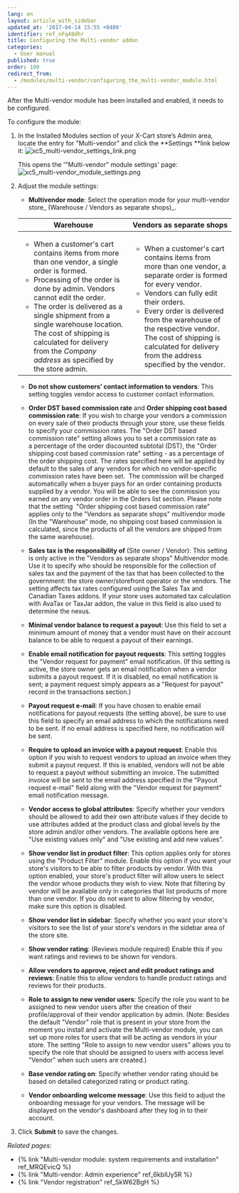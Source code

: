```yaml
---
lang: en
layout: article_with_sidebar
updated_at: '2017-04-14 15:55 +0400'
identifier: ref_nFq48dhr
title: Configuring the Multi-vendor addon
categories:
  - User manual
published: true
order: 100
redirect_from:
  - /modules/multi-vendor/configuring_the_multi-vendor_module.html
---
```

After the Multi-vendor module has been installed and enabled, it needs to be configured.

To configure the module:

1.  In the Installed Modules section of your X-Cart store’s Admin area, locate the entry for "Multi-vendor" and click the **Settings **link below it:
    ![xc5_multi-vendor_settings_link.png]({{site.baseurl}}/attachments/ref_nFq48dhr/xc5_multi-vendor_settings_link.png)

    This opens the '"Multi-vendor" module settings' page:
    ![xc5_multi-vendor_module_settings.png]({{site.baseurl}}/attachments/ref_nFq48dhr/xc5_multi-vendor_module_settings.png)

2.  Adjust the module settings:

    *   **Multivendor mode**: Select the operation mode for your multi-vendor store_ (Warehouse / Vendors as separate shops)_. 

    <table class="ui compact celled small padded table">
      <thead>
        <tr class="sortableHeader">
          <th class="confluenceTh sortableHeader" data-column="0">
            <div class="tablesorter-header-inner">Warehouse</div>
          </th>
          <th class="confluenceTh sortableHeader" data-column="1">
            <div class="tablesorter-header-inner">Vendors as separate shops</div>
          </th>
        </tr>
      </thead>
      <tbody>
        <tr>
          <td class="confluenceTd">
            <ul>
              <li>When a customer's cart contains items from more than one vendor, a single order is formed.</li>
              <li>Processing of the order is done by admin. Vendors cannot edit the order.</li>
              <li>The order is delivered as a single shipment from a single warehouse location. The cost of shipping is calculated for delivery from the <em>Company address</em> as specified by the store admin.</li>
            </ul>
          </td>
          <td class="confluenceTd" >
            <ul>
              <li>When a customer's cart contains items from more than one vendor, a separate order is formed for every vendor.</li>
              <li>Vendors can fully edit their orders.</li>
              <li>Every order is delivered from the warehouse of the respective vendor. The cost of shipping is calculated for delivery from the address specified by the vendor.</li>
            </ul>
          </td>
        </tr>
      </tbody>
    </table>

    *   **Do not show customers’ contact information to vendors**: This setting toggles vendor access to customer contact information.
    
    *   **Order DST based commission rate** and **Order shipping cost based commission rate**: If you wish to charge your vendors a commission on every sale of their products through your store, use these fields to specify your commission rates. The "Order DST based commission rate" setting allows you to set a commission rate as a percentage of the order discounted subtotal (DST), the "Order shipping cost based commission rate" setting - as a percentage of the order shipping cost. The rates specified here will be applied by default to the sales of any vendors for which no vendor-specific commission rates have been set. 
        The commission will be charged automatically when a buyer pays for an order containing products supplied by a vendor. You will be able to see the commission you earned on any vendor order in the Orders list section.
        Please note that the setting  "Order shipping cost based commission rate" applies only to the "Vendors as separate shops" multivendor mode (In the "Warehouse" mode, no shipping cost based commission is calculated, since the products of all the vendors are shipped from the same warehouse).

    *   **Sales tax is the responsibility of** (Site owner / Vendor): This setting is only active in the "Vendors as separate shops" Multivendor mode. Use it to specify who should be responsible for the collection of sales tax and the payment of the tax that has been collected to the government: the store owner/storefront operator or the vendors. The setting affects tax rates configured using the Sales Tax and Canadian Taxes addons. If your store uses automated tax calculation with AvaTax or TaxJar addon, the value in this field is also used to determine the nexus.
    
    *   **Minimal vendor balance to request a payout**: Use this field to set a minimum amount of money that a vendor must have on their account balance to be able to request a payout of their earnings.
    
    *   **Enable email notification for payout requests**: This setting toggles the "Vendor request for payment" email notification. (If this setting is active, the store owner gets an email notification when a vendor submits a payout request. If it is disabled, no email notification is sent; a payment request simply appears as a "Request for payout" record in the transactions section.)
    
    *   **Payout request e-mail**: If you have chosen to enable email notifications for payout requests (the setting above), be sure to use this field to specify an email address to which the notifications need to be sent. If no email address is specified here, no notification will be sent.
    
    *   **Require to upload an invoice with a payout request**: Enable this option if you wish to request vendors to upload an invoice when they submit a payout request. If this is enabled, vendors will not be able to request a payout without submitting an invoice. The submitted invoice will be sent to the email address specified in the "Payout request e-mail" field along with the "Vendor request for payment" email notification message.
    
    *   **Vendor access to global attributes**: Specify whether your vendors should be allowed to add their own attribute values if they decide to use attributes added at the product class and global levels by the store admin and/or other vendors.
        The available options here are "Use existing values only" and "Use existing and add new values".

    *   **Show vendor list in product filter**: This option applies only for stores using the "Product Filter" module. Enable this option if you want your store's visitors to be able to filter products by vendor. With this option enabled, your store's product filter will allow users to select the vendor whose products they wish to view. Note that filtering by vendor will be available only in categories that list products of more than one vendor. If you do not want to allow filtering by vendor, make sure this option is disabled.
    
    *   **Show vendor list in sidebar**: Specify whether you want your store's visitors to see the list of your store's vendors in the sidebar area of the store site.
    
    *   **Show vendor rating**: (Reviews module required) Enable this if you want ratings and reviews to be shown for vendors.
    
    *   **Allow vendors to approve, reject and edit product ratings and reviews**: Enable this to allow vendors to handle product ratings and reviews for their products.
    
    *   **Role to assign to new vendor users**: Specify the role you want to be assigned to new vendor users after the creation of their profile/approval of their vendor application by admin. (Note: Besides the default "Vendor" role that is present in your store from the moment you install and activate the Multi-vendor module, you can set up more roles for users that will be acting as vendors in your store. The setting "Role to assign to new vendor users" allows you to specify the role that should be assigned to users with access level "Vendor" when such users are created.)

    *   **Base vendor rating on**: Specify whether vendor rating should be based on detailed categorized rating or product rating.
    
    *   **Vendor onboarding welcome message**: Use this field to adjust the onboarding message for your vendors. The message will be displayed on the vendor's dashboard after they log in to their account.

3.  Click **Submit** to save the changes.

_Related pages:_

*   {% link "Multi-vendor module: system requirements and installation" ref_MRQEvicQ %}
*   {% link "Multi-vendor: Admin experience" ref_6kbIUy5R %}
*   {% link "Vendor registration" ref_SkW62BgH %}
